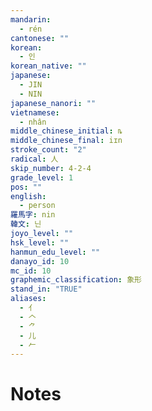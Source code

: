 ```yaml
---
mandarin:
  - rén
cantonese: ""
korean:
  - 인
korean_native: ""
japanese:
  - JIN
  - NIN
japanese_nanori: ""
vietnamese:
  - nhân
middle_chinese_initial: ȵ
middle_chinese_final: iɪn
stroke_count: "2"
radical: 人
skip_number: 4-2-4
grade_level: 1
pos: ""
english:
  - person
羅馬字: nin
韓文: 닌
joyo_level: ""
hsk_level: ""
hanmun_edu_level: ""
danayo_id: 10
mc_id: 10
graphemic_classification: 象形
stand_in: "TRUE"
aliases:
  - 亻
  - 𠆢
  - ⺈
  - 儿
  - 𠂉
---
```


# Notes

